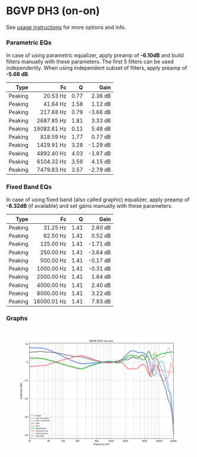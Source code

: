 # BGVP DH3 (on-on)
See [usage instructions](https://github.com/jaakkopasanen/AutoEq#usage) for more options and info.

### Parametric EQs
In case of using parametric equalizer, apply preamp of **-6.10dB** and build filters manually
with these parameters. The first 5 filters can be used independently.
When using independent subset of filters, apply preamp of **-5.68 dB**.

| Type    | Fc          |    Q | Gain     |
|--------:|------------:|-----:|---------:|
| Peaking | 20.53 Hz    | 0.77 | 2.36 dB  |
| Peaking | 41.64 Hz    | 1.58 | 1.12 dB  |
| Peaking | 217.68 Hz   | 0.79 | -3.66 dB |
| Peaking | 2687.85 Hz  | 1.81 | 3.33 dB  |
| Peaking | 19082.61 Hz | 0.11 | 5.48 dB  |
| Peaking | 818.59 Hz   | 1.77 | 0.77 dB  |
| Peaking | 1429.91 Hz  | 3.28 | -1.29 dB |
| Peaking | 4892.40 Hz  | 4.03 | -1.97 dB |
| Peaking | 6104.32 Hz  | 3.59 | 4.15 dB  |
| Peaking | 7479.83 Hz  | 3.57 | -2.79 dB |

### Fixed Band EQs
In case of using fixed band (also called graphic) equalizer, apply preamp of **-8.32dB**
(if available) and set gains manually with these parameters.

| Type    | Fc          |    Q | Gain     |
|--------:|------------:|-----:|---------:|
| Peaking | 31.25 Hz    | 1.41 | 2.60 dB  |
| Peaking | 62.50 Hz    | 1.41 | 0.52 dB  |
| Peaking | 125.00 Hz   | 1.41 | -1.71 dB |
| Peaking | 250.00 Hz   | 1.41 | -3.64 dB |
| Peaking | 500.00 Hz   | 1.41 | -0.17 dB |
| Peaking | 1000.00 Hz  | 1.41 | -0.31 dB |
| Peaking | 2000.00 Hz  | 1.41 | 1.84 dB  |
| Peaking | 4000.00 Hz  | 1.41 | 2.40 dB  |
| Peaking | 8000.00 Hz  | 1.41 | 3.22 dB  |
| Peaking | 16000.01 Hz | 1.41 | 7.93 dB  |

### Graphs
![](./BGVP%20DH3%20(on-on).png)